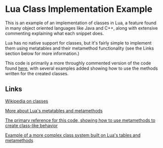 # Lua Class Implementation Example 

This is an example of an implementation of classes in Lua, a feature found in many object oriented languages like Java and C++, along with extensive commenting explaining what each snippet does.

Lua has no native support for classes, but it's fairly simple to implement them using metatables and their metamethod functionality (see the Links section below for more information.)

This code is primarily a more throughly commented version of the code found [here](http://lua-users.org/wiki/ObjectOrientationTutorial), with several examples added showing how to use the methods written for the created classes.

## Links

[Wikipedia on classes](https://en.wikipedia.org/wiki/Class_%28computer_programming%29)

[More about Lua's metatables and metamethods](http://lua-users.org/wiki/MetamethodsTutorial)

[The primary reference for this code, showing how to use metamethods to create class-like behavior](http://lua-users.org/wiki/ObjectOrientationTutorial)

[Example of a more complex class system built on Lua's tables and metamethods](https://leafo.net/guides/moonscript-classes.html)
